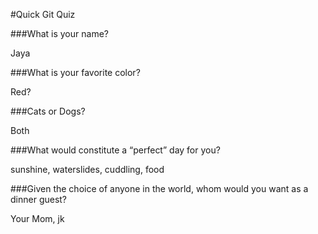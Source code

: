 #Quick Git Quiz

###What is your name?

Jaya

###What is your favorite color?

Red?

###Cats or Dogs?

Both

###What would constitute a “perfect” day for you?

sunshine, waterslides, cuddling, food

###Given the choice of anyone in the world, whom would you want as a dinner guest?

Your Mom, jk
